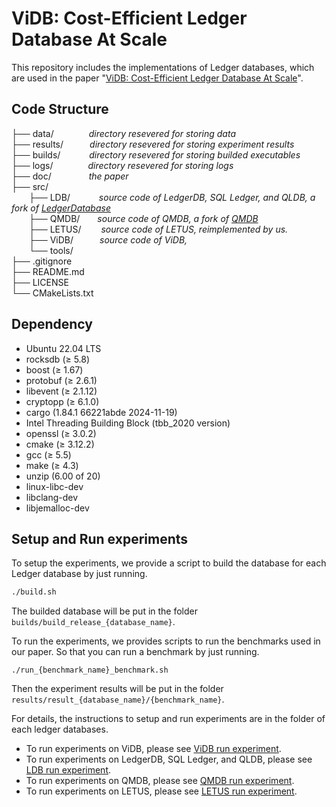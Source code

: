 # ViDB: Cost-Efficient Ledger Database At Scale
This repository includes the implementations of Ledger databases, which are used in the paper "[ViDB: Cost-Efficient Ledger Database At Scale](doc/)".

## Code Structure

├── data/&emsp;&emsp;&emsp;&emsp;*directory resevered for storing data*<br>
├── results/&emsp;&emsp;&emsp;*directory resevered for storing experiment results*<br>
├── builds/&emsp;&emsp;&emsp;&nbsp;*directory resevered for storing builded executables*<br>
├── logs/&emsp;&emsp;&emsp;&emsp;*directory resevered for storing logs*<br>
├── doc/&emsp;&emsp;&emsp;&emsp;&nbsp;*the paper*<br>
├── src/<br>
&emsp;&emsp;├── LDB/&emsp;&emsp;&emsp;&nbsp;*source code of LedgerDB, SQL Ledger, and QLDB, a fork of [LedgerDatabase](https://github.com/nusdbsystem/LedgerDatabase)*<br>
&emsp;&emsp;├── QMDB/&emsp;&emsp;*source code of QMDB, a fork of [QMDB](https://github.com/LayerZero-Labs/qmdb)*<br>
&emsp;&emsp;├── LETUS/&emsp;&emsp;&nbsp;*source code of LETUS, reimplemented by us.*<br>
&emsp;&emsp;├── ViDB/&emsp;&emsp;&emsp;*source code of ViDB,*<br>
&emsp;&emsp;└── tools/ <br>
├── .gitignore<br>
├── README.md<br>
├── LICENSE<br>
└── CMakeLists.txt<br>


## Dependency
* Ubuntu 22.04 LTS
* rocksdb (&geq; 5.8)
* boost (&geq; 1.67)
* protobuf (&geq; 2.6.1)
* libevent (&geq; 2.1.12)
* cryptopp (&geq; 6.1.0)
* cargo (1.84.1 66221abde 2024-11-19)
* Intel Threading Building Block (tbb_2020 version)
* openssl (&geq; 3.0.2)
* cmake (&geq; 3.12.2)
* gcc (&geq; 5.5)
* make (&geq; 4.3)
* unzip (6.00 of 20)
* linux-libc-dev
* libclang-dev
* libjemalloc-dev

## Setup and Run experiments
To setup the experiments, we provide a script to build the database for each Ledger database by just running.
```bash
./build.sh
```
The builded database will be put in the folder `builds/build_release_{database_name}`.

To run the experiments, we provides scripts to run the benchmarks used in our paper.
So that you can run a benchmark by just running.
```
./run_{benchmark_name}_benchmark.sh
```
Then the experiment results will be put in the folder `results/result_{database_name}/{benchmark_name}`.

For details, the instructions to setup and run experiments are in the folder of each ledger databases.
- To run experiments on ViDB, please see [ViDB run experiment](ViDB/README.md).
- To run experiments on LedgerDB, SQL Ledger, and QLDB, please see [LDB run experiment](LDB/README.md).
- To run experiments on QMDB, please see [QMDB run experiment](QMDB/README.md).
- To run experiments on LETUS, please see [LETUS run experiment](LETUS/README.md).

